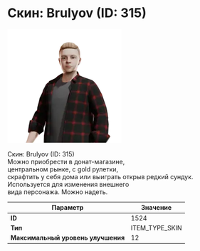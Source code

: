 # Скин: Brulyov (ID: 315)

![Item Image](../img/1524.webp?raw=true)

Скин: Brulyov (ID: 315)<br>Можно приобрести в донат-магазине,<br>центральном рынке, с gold рулетки,<br>скрафтить у себя дома или выиграть открыв редкий сундук.<br>Используется для изменения внешнего<br>вида персонажа. Можно надеть.


| Параметр | Значение |
|----------|----------|
| **ID** | 1524 |
| **Тип** | ITEM_TYPE_SKIN |
| **Максимальный уровень улучшения** | 12 |


